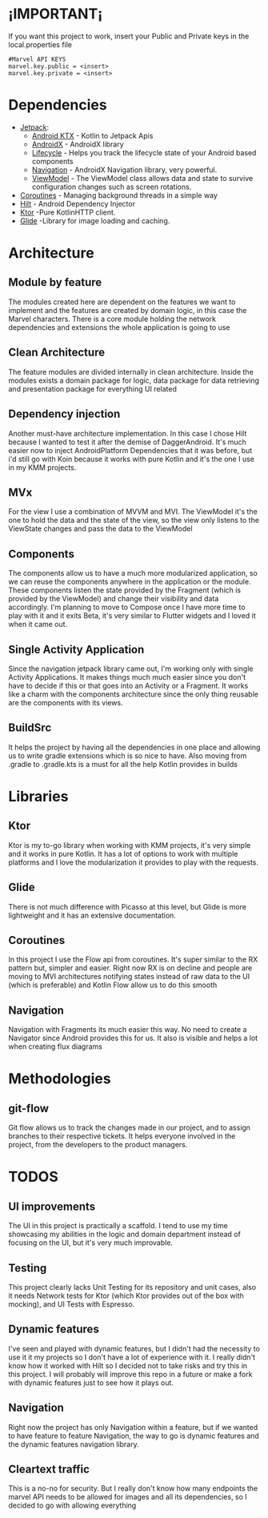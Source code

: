 # ¡IMPORTANT¡
If you want this project to work, insert your Public and Private keys in the local.properties file
```properties
#Marvel API KEYS
marvel.key.public = <insert>
marvel.key.private = <insert>
```
# Dependencies

-   [Jetpack](https://developer.android.com/jetpack):
    -   [Android KTX](https://developer.android.com/kotlin/ktx.html) - Kotlin to Jetpack Apis
    -   [AndroidX](https://developer.android.com/jetpack/androidx) - AndroidX library
    -   [Lifecycle](https://developer.android.com/topic/libraries/architecture/lifecycle) - Helps you track the lifecycle state of your Android based components
    -   [Navigation](https://developer.android.com/guide/navigation/) - AndroidX Navigation library, very powerful.
    -   [ViewModel](https://developer.android.com/topic/libraries/architecture/viewmodel) - The ViewModel class allows data and state to survive configuration changes such as screen rotations.
-   [Coroutines](https://kotlinlang.org/docs/reference/coroutines-overview.html) - Managing background threads in a simple way
-   [Hilt](https://dagger.dev/hilt/) - Android Dependency Injector
-   [Ktor](https://ktor.io/docs/welcome.html) -Pure KotlinHTTP client.
-   [Glide](https://bumptech.github.io/glide/) -Library for image loading and caching.

# Architecture

## Module by feature
The modules created here are dependent on the features we want to implement and the features
are created by domain logic, in this case the Marvel characters.
There is a core module holding the network dependencies and extensions the whole application is
going to use

## Clean Architecture
The feature modules are divided internally in clean architecture. Inside the modules exists a 
domain package for logic, data package for data retrieving and presentation package for everything
UI related

## Dependency injection
Another must-have architecture implementation. In this case I chose Hilt because I wanted to test
it after the demise of DaggerAndroid.
It's much easier now to inject AndroidPlatform Dependencies that it was before, but i'd still go
with Koin because it works with pure Kotlin and it's the one I use in my KMM projects.

## MVx
For the view I use a combination of MVVM and MVI. The ViewModel it's the one to hold the data
and the state of the view, so the view only listens to the ViewState changes and pass the data
to the ViewModel

## Components
The components allow us to have a much more modularized application, so we can reuse the components
anywhere in the application or the module.
These components listen the state provided by the Fragment (which is provided by the ViewModel)
and change their visibility and data accordingly.
I'm planning to move to Compose once I have more time to play with it and it exits Beta, it's very
similar to Flutter widgets and I loved it when it came out.

## Single Activity Application
Since the navigation jetpack library came out, I'm working only with single Activity Applications.
It makes things much much easier since you don't have to decide if this or that goes into an
Activity or a Fragment. It works like a charm with the components architecture since the only
thing reusable are the components with its views.

## BuildSrc
It helps the project by having all the dependencies in one place and allowing us to write gradle
extensions which is so nice to have. Also moving from .gradle to .gradle.kts is a must for all the 
help Kotlin provides in builds

# Libraries

## Ktor
Ktor is my to-go library when working with KMM projects, it's very simple and it works in pure
Kotlin. It has a lot of options to work with multiple platforms and I love the modularization it
provides to play with the requests.

## Glide
There is not much difference with Picasso at this level, but Glide is more lightweight and it has
an extensive documentation.

## Coroutines
In this project I use the Flow api from coroutines. It's super similar to the RX pattern but, simpler
and easier. Right now RX is on decline and people are moving to MVI architectures notifying states
instead of raw data to the UI (which is preferable) and Kotlin Flow allow us to do this smooth

## Navigation
Navigation with Fragments its much easier this way. No need to create a Navigator since Android
provides this for us. It also is visible and helps a lot when creating flux diagrams

# Methodologies

## git-flow
Git flow allows us to track the changes made in our project, and to assign branches to their
respective tickets. It helps everyone involved in the project, from the developers to the product
managers.

# TODOS

## UI improvements
The UI in this project is practically a scaffold. I tend to use my time showcasing my abilities in
the logic and domain department instead of focusing on the UI, but it's very much improvable.

## Testing
This project clearly lacks Unit Testing for its repository and unit cases, also it needs Network 
tests for Ktor (which Ktor provides out of the box with mocking), and UI Tests with Espresso.

## Dynamic features
I've seen and played with dynamic features, but I didn't had the necessity to use it it my projects
so I don't have a lot of experience with it. I really didn't know how it worked with Hilt so I 
decided not to take risks and try this in this project. I will probably will improve this repo in a
future or make a fork with dynamic features just to see how it plays out.

## Navigation
Right now the project has only Navigation within a feature, but if we wanted to have feature to
feature Navigation, the way to go is dynamic features and the dynamic features navigation library.

## Cleartext traffic
This is a no-no for security. But I really don't know how many endpoints the marvel API needs to be
allowed for images and all its dependencies, so I decided to go with allowing everything



